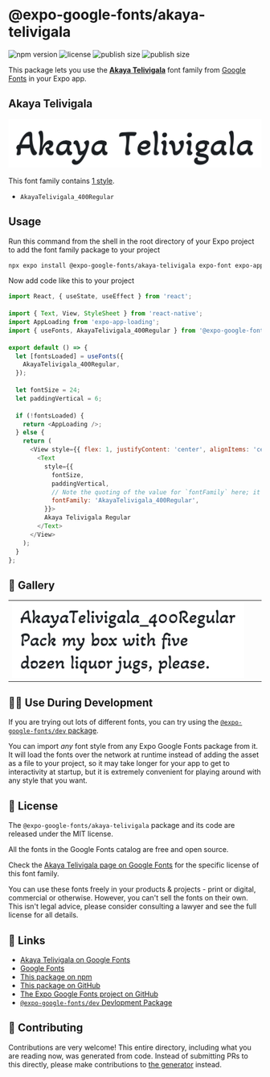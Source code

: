 # @expo-google-fonts/akaya-telivigala

![npm version](https://flat.badgen.net/npm/v/@expo-google-fonts/akaya-telivigala)
![license](https://flat.badgen.net/github/license/expo/google-fonts)
![publish size](https://flat.badgen.net/packagephobia/install/@expo-google-fonts/akaya-telivigala)
![publish size](https://flat.badgen.net/packagephobia/publish/@expo-google-fonts/akaya-telivigala)

This package lets you use the [**Akaya Telivigala**](https://fonts.google.com/specimen/Akaya+Telivigala) font family from [Google Fonts](https://fonts.google.com/) in your Expo app.

## Akaya Telivigala

![Akaya Telivigala](./font-family.png)

This font family contains [1 style](#-gallery).

- `AkayaTelivigala_400Regular`

## Usage

Run this command from the shell in the root directory of your Expo project to add the font family package to your project
```sh
npx expo install @expo-google-fonts/akaya-telivigala expo-font expo-app-loading
```

Now add code like this to your project
```js
import React, { useState, useEffect } from 'react';

import { Text, View, StyleSheet } from 'react-native';
import AppLoading from 'expo-app-loading';
import { useFonts, AkayaTelivigala_400Regular } from '@expo-google-fonts/akaya-telivigala';

export default () => {
  let [fontsLoaded] = useFonts({
    AkayaTelivigala_400Regular,
  });

  let fontSize = 24;
  let paddingVertical = 6;

  if (!fontsLoaded) {
    return <AppLoading />;
  } else {
    return (
      <View style={{ flex: 1, justifyContent: 'center', alignItems: 'center' }}>
        <Text
          style={{
            fontSize,
            paddingVertical,
            // Note the quoting of the value for `fontFamily` here; it expects a string!
            fontFamily: 'AkayaTelivigala_400Regular',
          }}>
          Akaya Telivigala Regular
        </Text>
      </View>
    );
  }
};

```

## 🔡 Gallery


||||
|-|-|-|
|![AkayaTelivigala_400Regular](./AkayaTelivigala_400Regular.ttf.png)||||


## 👩‍💻 Use During Development

If you are trying out lots of different fonts, you can try using the [`@expo-google-fonts/dev` package](https://github.com/expo/google-fonts/tree/master/font-packages/dev#readme).

You can import *any* font style from any Expo Google Fonts package from it. It will load the fonts
over the network at runtime instead of adding the asset as a file to your project, so it may take longer
for your app to get to interactivity at startup, but it is extremely convenient
for playing around with any style that you want.

## 📖 License

The `@expo-google-fonts/akaya-telivigala` package and its code are released under the MIT license.

All the fonts in the Google Fonts catalog are free and open source.

Check the [Akaya Telivigala page on Google Fonts](https://fonts.google.com/specimen/Akaya+Telivigala) for the specific license of this font family.

You can use these fonts freely in your products & projects - print or digital, commercial or otherwise. However, you can't sell the fonts on their own. This isn't legal advice, please consider consulting a lawyer and see the full license for all details.

## 🔗 Links

- [Akaya Telivigala on Google Fonts](https://fonts.google.com/specimen/Akaya+Telivigala)
- [Google Fonts](https://fonts.google.com/)
- [This package on npm](https://www.npmjs.com/package/@expo-google-fonts/akaya-telivigala)
- [This package on GitHub](https://github.com/expo/google-fonts/tree/master/font-packages/akaya-telivigala)
- [The Expo Google Fonts project on GitHub](https://github.com/expo/google-fonts)
- [`@expo-google-fonts/dev` Devlopment Package](https://github.com/expo/google-fonts/tree/master/font-packages/dev)

## 🤝 Contributing

Contributions are very welcome! This entire directory, including what you are reading now, was generated from code. Instead of submitting PRs to this directly, please make contributions to [the generator](https://github.com/expo/google-fonts/tree/master/packages/generator) instead.
